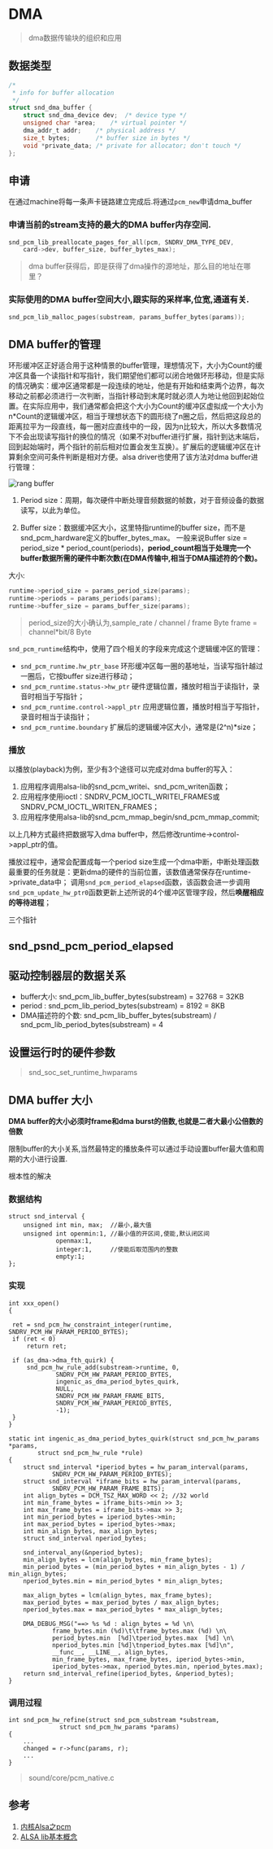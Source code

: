 # DMA

>dma数据传输块的组织和应用


## 数据类型

``` C
/*                                                                                         
 * info for buffer allocation                                                              
 */                                                                                        
struct snd_dma_buffer {                                                                    
    struct snd_dma_device dev;  /* device type */                                          
    unsigned char *area;    /* virtual pointer */                                          
    dma_addr_t addr;    /* physical address */                                             
    size_t bytes;       /* buffer size in bytes */                                         
    void *private_data; /* private for allocator; don't touch */                           
};                                                                                         
```

## 申请

在通过machine将每一条声卡链路建立完成后.将通过`pcm_new`申请dma_buffer

### 申请当前的stream支持的最大的DMA buffer内存空间.

``` C
snd_pcm_lib_preallocate_pages_for_all(pcm, SNDRV_DMA_TYPE_DEV,       
    card->dev, buffer_size, buffer_bytes_max);                       
```
>dma buffer获得后，即是获得了dma操作的源地址，那么目的地址在哪里？

### 实际使用的DMA buffer空间大小,跟实际的采样率,位宽,通道有关.

``` C
snd_pcm_lib_malloc_pages(substream, params_buffer_bytes(params));
```

## DMA buffer的管理

环形缓冲区正好适合用于这种情景的buffer管理，理想情况下，大小为Count的缓冲区具备一个读指针和写指针，我们期望他们都可以闭合地做环形移动，但是实际的情况确实：缓冲区通常都是一段连续的地址，他是有开始和结束两个边界，每次移动之前都必须进行一次判断，当指针移动到末尾时就必须人为地让他回到起始位置。在实际应用中，我们通常都会把这个大小为Count的缓冲区虚拟成一个大小为n*Count的逻辑缓冲区，相当于理想状态下的圆形绕了n圈之后，然后把这段总的距离拉平为一段直线，每一圈对应直线中的一段，因为n比较大，所以大多数情况下不会出现读写指针的换位的情况（如果不对buffer进行扩展，指针到达末端后，回到起始端时，两个指针的前后相对位置会发生互换）。扩展后的逻辑缓冲区在计算剩余空间可条件判断是相对方便。alsa driver也使用了该方法对dma buffer进行管理：

![rang buffer]()


1. Period size：周期，每次硬件中断处理音频数据的帧数，对于音频设备的数据读写，以此为单位。

2. Buffer size：数据缓冲区大小，这里特指runtime的buffer size，而不是snd_pcm_hardware定义的buffer_bytes_max。
一般来说Buffer size = period_size * period_count(periods)，**period_count相当于处理完一个buffer数据所需的硬件中断次数(在DMA传输中,相当于DMA描述符的个数)。**

大小:
``` C
runtime->period_size = params_period_size(params);    
runtime->periods = params_periods(params);            
runtime->buffer_size = params_buffer_size(params);
```

> period_size的大小确认为,sample_rate / channel / frame Byte
> frame = channel*bit/8 Byte

`snd_pcm_runtime`结构中，使用了四个相关的字段来完成这个逻辑缓冲区的管理：

* `snd_pcm_runtime.hw_ptr_base`  环形缓冲区每一圈的基地址，当读写指针越过一圈后，它按buffer size进行移动；
* `snd_pcm_runtime.status->hw_ptr`  硬件逻辑位置，播放时相当于读指针，录音时相当于写指针；
* `snd_pcm_runtime.control->appl_ptr`  应用逻辑位置，播放时相当于写指针，录音时相当于读指针；
* `snd_pcm_runtime.boundary`  扩展后的逻辑缓冲区大小，通常是(2^n)*size；







### 播放

以播放(playback)为例，至少有3个途径可以完成对dma buffer的写入：

1. 应用程序调用alsa-lib的snd_pcm_writei、snd_pcm_writen函数；
2. 应用程序使用ioctl：SNDRV_PCM_IOCTL_WRITEI_FRAMES或SNDRV_PCM_IOCTL_WRITEN_FRAMES；
3. 应用程序使用alsa-lib的snd_pcm_mmap_begin/snd_pcm_mmap_commit;

以上几种方式最终把数据写入dma buffer中，然后修改runtime->control->appl_ptr的值。

播放过程中，通常会配置成每一个period size生成一个dma中断，中断处理函数最重要的任务就是：更新dma的硬件的当前位置，该数值通常保存在runtime->private_data中；
调用`snd_pcm_period_elapsed`函数，该函数会进一步调用`snd_pcm_update_hw_ptr0`函数更新上述所说的4个缓冲区管理字段，然后**唤醒相应的等待进程**；


三个指针


## snd_psnd_pcm_period_elapsed




## 驱动控制器层的数据关系

* buffer大小: snd_pcm_lib_buffer_bytes(substream) = 32768 = 32KB
* period : snd_pcm_lib_period_bytes(substream) = 8192 = 8KB
* DMA描述符的个数: snd_pcm_lib_buffer_bytes(substream) / snd_pcm_lib_period_bytes(substream) = 4

## 设置运行时的硬件参数

>snd_soc_set_runtime_hwparams



## DMA buffer 大小


**DMA buffer的大小必须时frame和dma burst的倍数,也就是二者大最小公倍数的倍数**

限制buffer的大小关系,当然最特定的播放条件可以通过手动设置buffer最大值和周期的大小进行设置.

根本性的解决

### 数据结构

```
struct snd_interval {                      
    unsigned int min, max;  //最小,最大值               
    unsigned int openmin:1, //最小值的开区间,使能,默认闭区间               
             openmax:1,                    
             integer:1,     //使能后取范围内的整数               
             empty:1;                      
};                                         
```

### 实现
```
int xxx_open()
{

 ret = snd_pcm_hw_constraint_integer(runtime, SNDRV_PCM_HW_PARAM_PERIOD_BYTES);                
 if (ret < 0)                                                                                  
     return ret;                                                                               
                                                                                               
 if (as_dma->dma_fth_quirk) {                                                                  
     snd_pcm_hw_rule_add(substream->runtime, 0,                                                
             SNDRV_PCM_HW_PARAM_PERIOD_BYTES,                                                  
             ingenic_as_dma_period_bytes_quirk,                                                
             NULL,                                                                             
             SNDRV_PCM_HW_PARAM_FRAME_BITS,                                                    
             SNDRV_PCM_HW_PARAM_PERIOD_BYTES,                                                  
             -1);                                                                              
 }
}                                                                                             
```

```
static int ingenic_as_dma_period_bytes_quirk(struct snd_pcm_hw_params *params,                               
        struct snd_pcm_hw_rule *rule)                                                                        
{                                                                                                            
    struct snd_interval *iperiod_bytes = hw_param_interval(params,                                           
            SNDRV_PCM_HW_PARAM_PERIOD_BYTES);                                                                
    struct snd_interval *iframe_bits = hw_param_interval(params,                                             
            SNDRV_PCM_HW_PARAM_FRAME_BITS);                                                                  
    int align_bytes = DCM_TSZ_MAX_WORD << 2; //32 world                                                                
    int min_frame_bytes = iframe_bits->min >> 3;                                                             
    int max_frame_bytes = iframe_bits->max >> 3;                                                             
    int min_period_bytes = iperiod_bytes->min;                                                               
    int max_period_bytes = iperiod_bytes->max;                                                               
    int min_align_bytes, max_align_bytes;                                                                    
    struct snd_interval nperiod_bytes;                                                                       
                                                                                                             
    snd_interval_any(&nperiod_bytes);                                                                        
    min_align_bytes = lcm(align_bytes, min_frame_bytes);                                                     
    min_period_bytes = (min_period_bytes + min_align_bytes - 1) / min_align_bytes;                           
    nperiod_bytes.min = min_period_bytes * min_align_bytes;                                                  
                                                                                                             
    max_align_bytes = lcm(align_bytes, max_frame_bytes);                                                     
    max_period_bytes = max_period_bytes / max_align_bytes;                                                   
    nperiod_bytes.max = max_period_bytes * max_align_bytes;                                                  
                                                                                                             
    DMA_DEBUG_MSG("==> %s %d : align_bytes = %d \n\                                                          
            frame_bytes.min (%d)\t\tframe_bytes.max (%d) \n\                                                 
            period_bytes.min  [%d]\tperiod_bytes.max  [%d] \n\                                               
            nperiod_bytes.min [%d]\tnperiod_bytes.max [%d]\n",                                               
            __func__, __LINE__, align_bytes,                                                                 
            min_frame_bytes, max_frame_bytes, iperiod_bytes->min,                                            
            iperiod_bytes->max, nperiod_bytes.min, nperiod_bytes.max);                                       
    return snd_interval_refine(iperiod_bytes, &nperiod_bytes);                                               
}                                                                                                            
```

### 调用过程

```
int snd_pcm_hw_refine(struct snd_pcm_substream *substream,                
              struct snd_pcm_hw_params *params)                           
{                                                                         
    ...
    changed = r->func(params, r);        
    ...
}
```
> sound/core/pcm_native.c








## 参考

1. [内核Alsa之pcm](http://kuafu80.blog.163.com/blog/static/12264718020148511458729/)
2. [ALSA lib基本概念](http://www.cnblogs.com/fellow1988/p/6195233.html)
